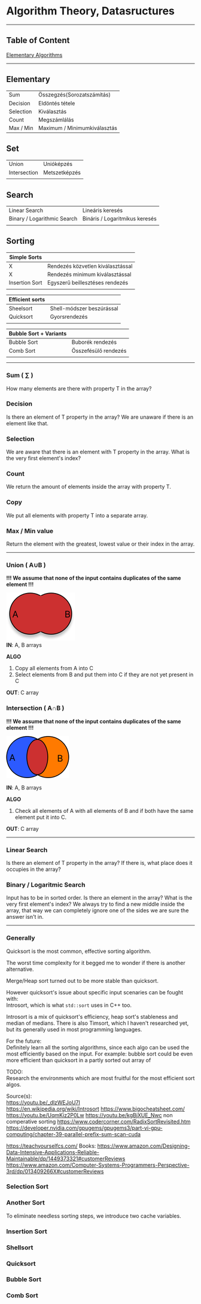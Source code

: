 # Algorithm Theory, Datasructures

---

## Table of Content
[Elementary Algorithms](#elementary-algorithms)

---

## Elementary
| | |
| ----------- | ----------- |
| Sum      | Összegzés(Sorozatszámítás) |
| Decision | Eldöntés tétele |
| Selection| Kiválasztás |
| Count| Megszámlálás |
| Max / Min| Maximum / Minimumkiválasztás |

## Set
| | |
| ----------- | ----------- |
| Union | Unióképzés |
| Intersection | Metszetképzés |
| | |

## Search
| | |
| ----------- | ----------- |
| Linear Search | Lineáris keresés |
| Binary / Logarithmic Search | Bináris / Logaritmikus keresés |
| | |

## Sorting
| Simple Sorts | |
| ----------- | ----------- |
| X | Rendezés közvetlen kiválasztással |
| X | Rendezés minimum kiválasztással |
| Insertion Sort | Egyszerű beillesztéses rendezés |
| | |

| Efficient sorts | |
| ----------- | ----------- |
| Sheelsort | Shell-módszer beszúrással |
| Quicksort | Gyorsrendezés |
| | |

| Bubble Sort + Variants | |
| ----------- | ----------- |
| Bubble Sort | Buborék rendezés |
| Comb Sort | Összefésülő rendezés |
| | |

---

### Sum ( ∑ )
How many elements are there with property T in the array?

### Decision
Is there an element of T property in the array?
We are unaware if there is an element like that.

### Selection
We are aware that there is an element with T property in the array.
What is the very first element's index?

### Count
We return the amount of elements inside the array with property T.

### Copy
We put all elements with property T into a separate array.

### Max / Min value
Return the element with the greatest, lowest value or their index in the array.

---

### Union ( A∪B )
**!!! We assume that none of the input contains duplicates of the same element !!!**

![](assets/img/union.png)  
**IN**:	A, B arrays  

**ALGO**  
1. Copy all elements from A into C
2. Select elements from B and put them into C if they are not yet present in C

**OUT**: C array

### Intersection ( A∩B )
**!!! We assume that none of the input contains duplicates of the same element !!!**

![](assets/img/intersection.png)  

**IN**:	A, B arrays  

**ALGO**  
1. Check all elements of A with all elements of B and if both have the same element put it into C.

**OUT**: C array

---

### Linear Search
Is there an element of T property in the array?
If there is, what place does it occupies in the array?

### Binary / Logaritmic Search
Input has to be in sorted order.
Is there an element in the array?
What is the very first element's index?
We always try to find a new middle inside the array, that way we can completely ignore one of the sides we are sure the answer isn't in. 

---
### Generally
Quicksort is the most common, effective sorting algorithm.

The worst time complexity for it begged me to wonder if there is another alternative.

Merge/Heap sort turned out to be more stable than quicksort.

However quicksort's issue about specific input scenaries can be fought with:  
Introsort, which is what `std::sort` uses in C++ too.

Introsort is a mix of quicksort's efficiency, heap sort's stableness and median of medians.
There is also Timsort, which I haven't researched yet, but its generally used in most programming languages.

For the future:  
Definitely learn all the sorting algorithms, since each algo can be used the most efficiently based on the input.
For example: bubble sort could be even more efficient than quicksort in a partly sorted out array of

TODO:  
Research the environments which are most fruitful for the most efficient sort algos.

Source(s):  
https://youtu.be/_dlzWEJoU7I  
https://en.wikipedia.org/wiki/Introsort
https://www.bigocheatsheet.com/
https://youtu.be/UqmKiz2P0Lw
https://youtu.be/kgBjXUE_Nwc
non comperative sorting
https://www.codercorner.com/RadixSortRevisited.htm
https://developer.nvidia.com/gpugems/gpugems3/part-vi-gpu-computing/chapter-39-parallel-prefix-sum-scan-cuda

https://teachyourselfcs.com/
Books:
https://www.amazon.com/Designing-Data-Intensive-Applications-Reliable-Maintainable/dp/1449373321#customerReviews
https://www.amazon.com/Computer-Systems-Programmers-Perspective-3rd/dp/013409266X#customerReviews


### Selection Sort

### Another Sort
To eliminate needless sorting steps, we introduce two cache variables.

### Insertion Sort

### Shellsort

### Quicksort

### Bubble Sort

### Comb Sort